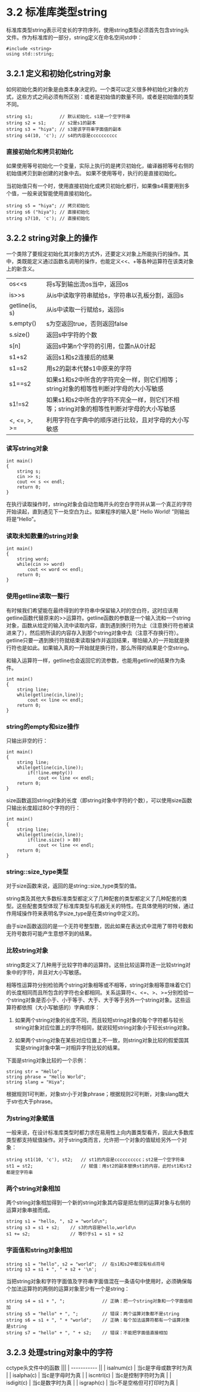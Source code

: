 # 3.2 标准库类型string

标准库类型string表示可变长的字符序列，使用string类型必须首先包含string头文件。作为标准库的一部分，string定义在命名空间std中：

```
#include <string>
using std::string;
```

## 3.2.1 定义和初始化string对象

如何初始化类的对象是由类本身决定的。一个类可以定义很多种初始化对象的方式，这些方式之间必须有所区别：或者是初始值的数量不同，或者是初始值的类型不同。

```
string s1;          // 默认初始化，s1是一个空字符串
string s2 = s1;     // s2是s1的副本
string s3 = "hiya"; // s3是该字符串字面值的副本
string s4(10, 'c'); // s4的内容是cccccccccc
```

### 直接初始化和拷贝初始化

如果使用等号初始化一个变量，实际上执行的是拷贝初始化，编译器把等号右侧的初始值拷贝到新创建的对象中去。
如果不使用等号，执行的是直接初始化。

当初始值只有一个时，使用直接初始化或拷贝初始化都行，如果像s4需要用到多个值，一般来说智能使用直接初始化。

```
string s5 = "hiya"; // 拷贝初始化
string s6 ("hiya"); // 直接初始化
string s7(10, 'c'); // 直接初始化
```

## 3.2.2 string对象上的操作

一个类除了要规定初始化其对象的方式外，还要定义对象上所能执行的操作。其中，类既能定义通过函数名调用的操作，也能定义<<、+等各种运算符在该类对象上的新含义。

|                |                   |
| -------------- | --------------------------|
| os<<s          | 将s写到输出流os当中，返回os |
| is>>s          | 从is中读取字符串赋给s，字符串以孔板分割，返回is |
| getline(is, s) | 从is中读取一行赋给s，返回is |
| s.empty()      | s为空返回true，否则返回false |
| s.size()       | 返回s中字符的个数 |
| s[n]           | 返回s中第n个字符的引用，位置n从0计起 |
| s1+s2          | 返回s1和s2连接后的结果|
| s1=s2          | 用s2的副本代替s1中原来的字符 |
| s1==s2         | 如果s1和s2中所含的字符完全一样，则它们相等；string对象的相等性判断对字母的大小写敏感 |
| s1!=s2         | 如果s1和s2中所含的字符不完全一样，则它们不相等；string对象的相等性判断对字母的大小写敏感 |
| <, <=, >, >=   | 利用字符在字典中的顺序进行比较，且对字母的大小写敏感 |

### 读写string对象

```
int main()
{
    string s;
    cin >> s;
    cout << s << endl;
    return 0;
}
```

在执行读取操作时，string对象会自动忽略开头的空白字符并从第一个真正的字符开始读起，直到遇见下一处空白为止。如果程序的输入是“    Hello World!    ”则输出将是“Hello”。

### 读取未知数量的string对象

```
int main()
{
    string word;
    while(cin >> word)
        cout << word << endl;
    return 0;
}
```

### 使用getline读取一整行

有时候我们希望能在最终得到的字符串中保留输入时的空白符，这时应该用getline函数代替原来的>>运算符。getline函数的参数是一个输入流和一个string对象，函数从给定的输入流中读取内容，直到遇到换行符为止（注意换行符也被读进来了），然后把所读的内容存入到那个string对象中去（注意不存换行符）。getline只要一遇到换行符就结束读取操作并返回结果，哪怕输入的一开始就是换行符也是如此。如果输入真的一开始就是换行符，那么所得的结果是个空string。

和输入运算符一样，getline也会返回它的流参数，也能用getline的结果作为条件。

```
int main()
{
    string line;
    while(getline(cin,line));
        cout << line << endl;
    return 0;
}
```

### string的empty和size操作

只输出非空的行：

```
int main()
{
    string line;
    while(getline(cin,line));
        if(!line.empty())
            cout << line << endl;
    return 0;
}
```

size函数返回string对象的长度（即string对象中字符的个数），可以使用size函数只输出长度超过80个字符的行：

```
int main()
{
    string line;
    while(getline(cin,line));
        if(line.size() > 80)
            cout << line << endl;
    return 0;
}
```

### string::size_type类型

对于size函数来说，返回的是string::size_type类型的值。

string类及其他大多数标准类型都定义了几种配套的类型都定义了几种配套的类型。这些配套类型体现了标准库类型与机器无关的特性。在具体使用的时候，通过作用域操作符来表明名字size_type是在类string中定义的。

由于size函数返回的是一个无符号整型数，因此如果在表达式中混用了带符号数和无符号数将可能产生意想不到的结果。

### 比较string对象

string类定义了几种用于比较字符串的运算符。这些比较运算符逐一比较string对象中的字符，并且对大小写敏感。

相等性运算符分别检验两个string对象相等或不相等，string对象相等意味着它们的长度相同而且所包含的字符也全都相同。关系运算符<、<=、>、>=分别检验一个string对象是否小于、小于等于、大于、大于等于另外一个string对象。这些运算符都依照（大小写敏感的）字典顺序：

1. 如果两个string对象的长度不同，而且较短string对象的每个字符都与较长string对象对应位置上的字符相同，就说较短string对象小于较长string对象。

2. 如果两个string对象在某些对应位置上不一致，则string对象比较的假爱国其实是string对象中第一对相异字符比较的结果。

下面是string对象比较的一个示例：

```
string str = "Hello";
string phrase = "Hello World";
string slang = "Hiya";
```

根据规则1可判断，对象str小于对象phrase；根据规则2可判断，对象slang既大于str也大于phrase。

### 为string对象赋值

一般来说，在设计标准库类型时都力求在易用性上向内置类型看齐，因此大多数库类型都支持赋值操作。对于string类而言，允许把一个对象的值赋给另外一个对象：

```
string st1(10, 'c'), st2;   // st1的内容是cccccccccc；st2是一个空字符串
st1 = st2;                  // 赋值：用st2的副本替换st1的内容，此时st1和st2都是空字符串
```

### 两个string对象相加

两个string对象相加得到一个新的string对象其内容是把左侧的运算对象与右侧的运算对象串接而成。

```
string s1 = "hello, ", s2 = "world\n";
string s3 = s1 + s2;    // s3的内容是hello,world\n
s1 += s2;               // 等价于s1 = s1 + s2
```

### 字面值和string对象相加

```
string s1 = "hello", s2 = "world";  // 在s1和s2中都没有标点符号
string s3 = s1 + ", " + s2 + '\n';
```

当把string对象和字符字面值及字符串字面值混在一条语句中使用时，必须确保每个加法运算符的两侧的运算对象至少有一个是string：

```
string s4 = s1 + ", ";              // 正确：把一个string对象和一个字面值相加
string s5 = "hello" + ", ";         // 错误：两个运算对象都不是string
string s6 = s1 + ", " + "world";    // 正确：每个加法运算符都有一个运算对象是string
string s7 = "hello" + ", " + s2;    // 错误：不能把字面值直接相加
```

## 3.2.3 处理string对象中的字符

cctype头文件中的函数
|||
| ----------- ||
| isalnum(c)  | 当c是字母或数字时为真 |
| isalpha(c)  | 当c是字母时为真 |
| iscntrl(c)  | 当c是控制字符时为真 |
| isdigit(c)  | 当c是数字时为真 |
| isgraph(c)  | 当c不是空格但可打印时为真 |
